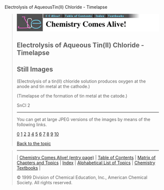 





 Electrolysis of AqueousTin(II) Chloride - Timelapse
 



> ![Chemistry Comes Alive!](ccahead.gif)
> 
> 
> 
> 
> 
> 
> 
> 
> 
> ## Electrolysis of Aqueous Tin(II) Chloride - Timelapse
> 
> 
> 
> 
> ## Still Images
> 
> 
> 
> 
> 
> 
> 
> 
> 
>  (Electrolysis of a tin(II) chloride solution produces oxygen at the anode and 
tin metal at the cathode.)
>  
> 
> 
> 
>  (Timelapse of the formation of tin metal at the catode.)
>  
> 
> 
> 
>  SnCl
>  2 
> 
> 
> 
> 
> 
> 
> 
> ---
> 
> 
>  You can get at large JPEG versions of the images by means of the following links.
>    
> 
> 
> [0](../../STILLS/ELECSOL/ELECAS14/64JPG48/0.JPG) 
> [1](../../STILLS/ELECSOL/ELECAS14/64JPG48/1.JPG) 
> [2](../../STILLS/ELECSOL/ELECAS14/64JPG48/2.JPG) 
> [3](../../STILLS/ELECSOL/ELECAS14/64JPG48/3.JPG) 
> [4](../../STILLS/ELECSOL/ELECAS14/64JPG48/4.JPG) 
> [5](../../STILLS/ELECSOL/ELECAS14/64JPG48/5.JPG) 
> [6](../../STILLS/ELECSOL/ELECAS14/64JPG48/6.JPG) 
> [7](../../STILLS/ELECSOL/ELECAS14/64JPG48/7.JPG) 
> [8](../../STILLS/ELECSOL/ELECAS14/64JPG48/8.JPG) 
> [9](../../STILLS/ELECSOL/ELECAS14/64JPG48/9.JPG) 
> [10](../../STILLS/ELECSOL/ELECAS14/64JPG48/10.JPG) 
> 
> 
> 
> 
> [Back to the topic](../../MAIN/ELECSOL/PAGE1.HTM)



> ---
> 
> 
>  |
>  [Chemistry Comes Alive! (entry page)](../../INDEX.HTM) 
>  |
>  [Table of Contents](../../CONTENTS.HTM) 
>  |
>  [Matrix of Chapters and Topics](../../MATRIX.HTM) 
>  |
>  [Index](../../WORDS.HTM) 
>  |
>  [Alphabetical List of Topics](../../ALPHATOP.HTM) 
>  |
>  [Chemistry Textbooks](../../BOOKS.HTM) 
>  |
>  
>  © 1999 Division of Chemical Education, Inc.,
American Chemical Society. All rights reserved.





